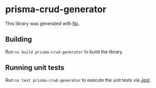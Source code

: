 # prisma-crud-generator

This library was generated with [Nx](https://nx.dev).

## Building

Run `nx build prisma-crud-generator` to build the library.

## Running unit tests

Run `nx test prisma-crud-generator` to execute the unit tests via [Jest](https://jestjs.io).
